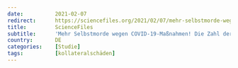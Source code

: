 ```yaml
---
date:          2021-02-07
redirect:      https://sciencefiles.org/2021/02/07/mehr-selbstmorde-wegen-covid-19-masnahmen-die-zahl-der-studien-die-das-belegen-wachst/
title:         ScienceFiles
subtitle:      'Mehr Selbstmorde wegen COVID-19-Maßnahmen! Die Zahl der Studien, die das belegen, wächst'
country:       DE
categories:    [Studie]
tags:          [kollateralschäden]
---
```

